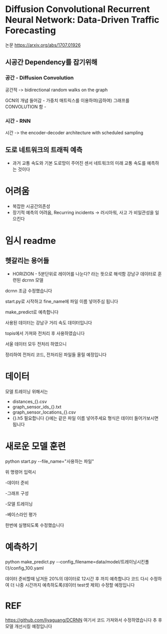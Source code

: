 # Diffusion Convolutional Recurrent Neural Network: Data-Driven Traffic Forecasting
 논문 <https://arxiv.org/abs/1707.01926>
 ## 시공간 Dependency를 잡기위해
  ### 공간 - Diffusion Convolution
   공간적 ->  bidirectional random walks on the graph
   
   GCN의 개념 들어감
    - 가중치 매트릭스를 이용하여(곱하여) 그래프를 CONVOLUTION 함
    - 
   
  ### 시간 - RNN
   시간 -> the encoder-decoder architecture with scheduled sampling
 
 ## 도로 네트워크의 트래픽 예측
 - 과거 교통 속도와 기본 도로망이 주어진 센서 네트워크의 미래 교통 속도를 예측하는 것이다

 # 어려움
 - 복잡한 시공간의존성
 - 장기적 예측의 어려움,  Recurring incidents -> 러시아워, 사고 가 비일관성을 일으킨다 


# 임시 readme
## 헷갈리는 용어들 
 - HORIZION - 5분단위로 레이어를 나눈다? 라는 뜻으로 해석함
강남구 데이터로 훈련된 dcrnn 모델

dcrnn 조금 수정했습니다

start.py로 시작하고 fine_name에 파일 이름 넣어주심 됩니다

make_predict로 예측합니다

사용된 데이터는 강남구 거리 속도 데이터입니다

topis에서 가져와 전처리 후 사용하였습니다

서울 데이터 모두 전처리 하였으니

정리하여 전처리 코드, 전처리된 파일들 올릴 예정입니다

# 데이터

모델 트레이닝 위해서는
- distances_{}.csv
- graph_sensor_ids_{}.txt
- graph_sensor_locations_{}.csv 
- {}.h5
필요합니다 {}에는 같은 파일 이름 넣어주세요
형식은 데이터 들어가보시면 됩니다


# 새로운 모델 훈련
python start.py --file_name="사용하는 파일"

 위 명령어 입력시

 -데이터 준비
 
 -그래프 구성
 
 -모델 트레이닝
 
 -베이스라인 평가
 
한번에 실행되도록 수정했습니다

# 예측하기
python make_predict.py --config_filename=data/model/트레이닝시킨폴더/config_100.yaml

데이터 준비할때 남겨둔 20%의 데이터로 12시간 후 까지 예측합니다
코드 다시 수정하여 더 나중 시간까지 예측하도록(데이터 test셋 제외) 수정할 예정입니다


# REF
https://github.com/liyaguang/DCRNN
여기서 코드 가져와서 수정하였습니다
추 후 모델 개선시킬 예정입니다
